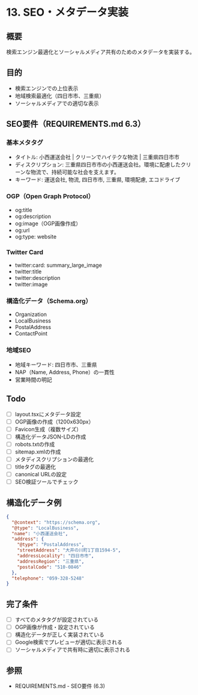 # 13. SEO・メタデータ実装

## 概要
検索エンジン最適化とソーシャルメディア共有のためのメタデータを実装する。

## 目的
- 検索エンジンでの上位表示
- 地域検索最適化（四日市市、三重県）
- ソーシャルメディアでの適切な表示

## SEO要件（REQUIREMENTS.md 6.3）

### 基本メタタグ
- タイトル: 小西運送会社 | クリーンでハイテクな物流 | 三重県四日市市
- ディスクリプション: 三重県四日市市の小西運送会社。環境に配慮したクリーンな物流で、持続可能な社会を支えます。
- キーワード: 運送会社, 物流, 四日市市, 三重県, 環境配慮, エコドライブ

### OGP（Open Graph Protocol）
- og:title
- og:description
- og:image（OGP画像作成）
- og:url
- og:type: website

### Twitter Card
- twitter:card: summary_large_image
- twitter:title
- twitter:description
- twitter:image

### 構造化データ（Schema.org）
- Organization
- LocalBusiness
- PostalAddress
- ContactPoint

### 地域SEO
- 地域キーワード: 四日市市、三重県
- NAP（Name, Address, Phone）の一貫性
- 営業時間の明記

## Todo

- [ ] layout.tsxにメタデータ設定
- [ ] OGP画像の作成（1200x630px）
- [ ] Favicon生成（複数サイズ）
- [ ] 構造化データJSON-LDの作成
- [ ] robots.txtの作成
- [ ] sitemap.xmlの作成
- [ ] メタディスクリプションの最適化
- [ ] titleタグの最適化
- [ ] canonical URLの設定
- [ ] SEO検証ツールでチェック

## 構造化データ例
```json
{
  "@context": "https://schema.org",
  "@type": "LocalBusiness",
  "name": "小西運送会社",
  "address": {
    "@type": "PostalAddress",
    "streetAddress": "大井の川町1丁目1594-5",
    "addressLocality": "四日市市",
    "addressRegion": "三重県",
    "postalCode": "510-0846"
  },
  "telephone": "059-328-5248"
}
```

## 完了条件

- [ ] すべてのメタタグが設定されている
- [ ] OGP画像が作成・設定されている
- [ ] 構造化データが正しく実装されている
- [ ] Google検索でプレビューが適切に表示される
- [ ] ソーシャルメディアで共有時に適切に表示される

## 参照
- REQUIREMENTS.md - SEO要件 (6.3)
